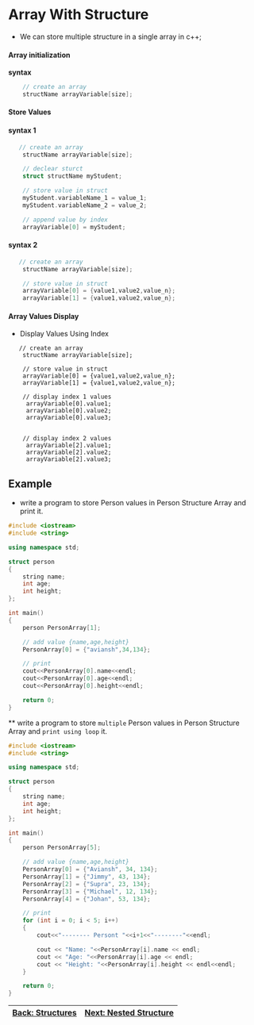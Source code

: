 # Array With Structure
* We can store multiple structure in a single array in c++;

#### Array initialization
**syntax**
```cpp
    // create an array 
    structName arrayVariable[size];
```

#### Store Values
#### **syntax 1**
```cpp
   // create an array 
    structName arrayVariable[size];

    // declear sturct
    struct structName myStudent;

    // store value in struct
    myStudent.variableName_1 = value_1;
    myStudent.variableName_2 = value_2;

    // append value by index
    arrayVariable[0] = myStudent;
```

#### **syntax 2**
```cpp
   // create an array 
    structName arrayVariable[size];

    // store value in struct
    arrayVariable[0] = {value1,value2,value_n};
    arrayVariable[1] = {value1,value2,value_n};
```




#### Array Values Display
* Display Values Using Index
```syntax
   // create an array 
    structName arrayVariable[size];

    // store value in struct
    arrayVariable[0] = {value1,value2,value_n};
    arrayVariable[1] = {value1,value2,value_n};

    // display index 1 values
     arrayVariable[0].value1;
     arrayVariable[0].value2;
     arrayVariable[0].value3;

     
    // display index 2 values
     arrayVariable[2].value1;
     arrayVariable[2].value2;
     arrayVariable[2].value3;
```
## Example

* write a program to store Person values in Person Structure Array and print it.
```cpp
#include <iostream>
#include <string>

using namespace std;

struct person
{
    string name;
    int age;
    int height;
};

int main()
{
    person PersonArray[1];

    // add value {name,age,height}
    PersonArray[0] = {"aviansh",34,134};

    // print
    cout<<PersonArray[0].name<<endl;
    cout<<PersonArray[0].age<<endl;
    cout<<PersonArray[0].height<<endl;

    return 0;
}

```

** write a program to store `multiple` Person values in Person Structure Array and `print using loop` it.
```cpp
#include <iostream>
#include <string>

using namespace std;

struct person
{
    string name;
    int age;
    int height;
};

int main()
{
    person PersonArray[5];

    // add value {name,age,height}
    PersonArray[0] = {"Aviansh", 34, 134};
    PersonArray[1] = {"Jimmy", 43, 134};
    PersonArray[2] = {"Supra", 23, 134};
    PersonArray[3] = {"Michael", 12, 134};
    PersonArray[4] = {"Johan", 53, 134};

    // print
    for (int i = 0; i < 5; i++)
    {
        cout<<"-------- Persont "<<i+1<<"--------"<<endl;

        cout << "Name: "<<PersonArray[i].name << endl;
        cout << "Age: "<<PersonArray[i].age << endl;
        cout << "Height: "<<PersonArray[i].height << endl<<endl;
    }

    return 0;
}

```



| [Back: Structures](./readme.md) | [Next: Nested Structure](./nested%20structure.md) |
| ----------------------------- | --------------------------- |